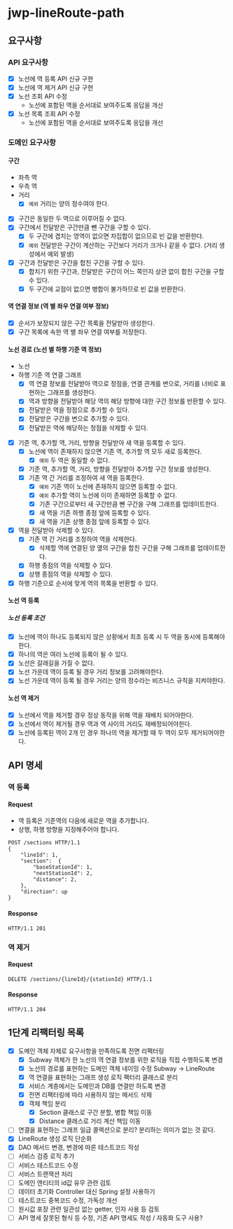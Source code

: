 # jwp-lineRoute-path

## 요구사항

### API 요구사항

- [x] 노선에 역 등록 API 신규 구현
- [x] 노선에 역 제거 API 신규 구현
- [x] 노선 조회 API 수정
    - 노선에 포함된 역을 순서대로 보여주도록 응답을 개선
- [x] 노선 목록 조회 API 수정
    - 노선에 포함된 역을 순서대로 보여주도록 응답을 개선

### 도메인 요구사항

#### 구간

- 좌측 역
- 우측 역
- 거리
    - [x] `예외` 거리는 양의 정수여야 한다.
- [x] 구간은 동일한 두 역으로 이루어질 수 없다.
- [x] 구간에서 전달받은 구간만큼 뺀 구간을 구할 수 있다.
    - [x] 두 구간에 겹치는 영역이 없으면 차집합이 없으므로 빈 값을 반환한다.
    - [x] `예외` 전달받은 구간이 계산하는 구간보다 거리가 크거나 같을 수 없다. (거리 생성에서 예외 발생)
- [x] 구간과 전달받은 구간을 합친 구간을 구할 수 있다.
    - [x] 합치기 위한 구간과, 전달받은 구간이 어느 쪽인지 상관 없이 합친 구간을 구할 수 있다.
    - [x] 두 구간에 교점이 없으면 병합이 불가하므로 빈 값을 반환한다.

#### 역 연결 정보 (역 별 좌우 연결 여부 정보)

- [x] 순서가 보장되지 않은 구간 목록을 전달받아 생성한다.
- [x] 구간 목록에 속한 역 별 좌우 연결 여부를 저장한다.

#### 노선 경로 (노선 별 하행 기준 역 정보)

- 노선
- 하행 기준 역 연결 그래프
    - [x] 역 연결 정보를 전달받아 역으로 정점을, 연결 관계를 변으로, 거리를 너비로 표현하는 그래프를 생성한다.
    - [x] 역과 방향을 전달받아 해당 역의 해당 방향에 대한 구간 정보를 반환할 수 있다.
    - [x] 전달받은 역을 정점으로 추가할 수 있다.
    - [x] 전달받은 구간을 변으로 추가할 수 있다.
    - [x] 전달받은 역에 해당하는 정점을 삭제할 수 있다.
- [x] 기준 역, 추가할 역, 거리, 방향을 전달받아 새 역을 등록할 수 있다.
    - [x] 노선에 역이 존재하지 않으면 기존 역, 추가할 역 모두 새로 등록한다.
        - [x] `예외` 두 역은 동일할 수 없다.
    - [x] 기준 역, 추가할 역, 거리, 방향을 전달받아 추가할 구간 정보를 생성한다.
    - [x] 기존 역 간 거리를 조정하여 새 역을 등록한다.
        - [x] `예외` 기준 역이 노선에 존재하지 않으면 등록할 수 없다.
        - [x] `예외` 추가할 역이 노선에 이미 존재하면 등록할 수 없다.
        - [x] 기존 구간으로부터 새 구간만큼 뺀 구간을 구해 그래프를 업데이트한다.
        - [x] 새 역을 기존 하행 종점 앞에 등록할 수 있다.
        - [x] 새 역을 기존 상행 종점 앞에 등록할 수 있다.
- [x] 역을 전달받아 삭제할 수 있다.
    - [x] 기존 역 간 거리를 조정하여 역을 삭제한다.
        - [x] 삭제할 역에 연결된 양 옆의 구간을 합친 구간을 구해 그래프를 업데이트한다.
    - [x] 하행 종점의 역을 삭제할 수 있다.
    - [x] 상행 종점의 역을 삭제할 수 있다.
- [x] 하행 기준으로 순서에 맞게 역의 목록을 반환할 수 있다.

#### 노선 역 등록

##### 노선 등록 조건

- [x] 노선에 역이 하나도 등록되지 않은 상황에서 최초 등록 시 두 역을 동시에 등록해야한다.
- [x] 하나의 역은 여러 노선에 등록이 될 수 있다.
- [x] 노선은 갈래길을 가질 수 없다.
- [x] 노선 가운데 역이 등록 될 경우 거리 정보를 고려해야한다.
- [x] 노선 가운데 역이 등록 될 경우 거리는 양의 정수라는 비즈니스 규칙을 지켜야한다.

#### 노선 역 제거

- [x] 노선에서 역을 제거할 경우 정상 동작을 위해 역을 재배치 되어야한다.
- [x] 노선에서 역이 제거될 경우 역과 역 사이의 거리도 재배정되어야한다.
- [x] 노선에 등록된 역이 2개 인 경우 하나의 역을 제거할 때 두 역이 모두 제거되어야한다.

## API 명세

### 역 등록

#### Request

- 역 등록은 기준역의 다음에 새로운 역을 추가합니다.
- 상행, 하행 방향을 지정해주어야 합니다.

```http request
POST /sections HTTP/1.1
{
    "lineId": 1,
    "section":  {
        "baseStationId": 1,
        "nextStationId": 2,
        "distance": 2,
    },
    "direction": up
}
```

#### Response

```http request
HTTP/1.1 201
```

### 역 제거

#### Request

```http request
DELETE /sections/{lineId}/{stationId} HTTP/1.1
```

#### Response

```http request
HTTP/1.1 204
```

## 1단계 리팩터링 목록

- [x] 도메인 객체 자체로 요구사항을 만족하도록 전면 리팩터링
    - [x] Subway 객체가 한 노선의 역 연결 정보를 위한 로직을 직접 수행하도록 변경
    - [x] 노선의 경로를 표현하는 도메인 객체 네이밍 수정 Subway -> LineRoute
    - [x] 역 연결을 표현하는 그래프 생성 로직 팩터리 클래스로 분리
    - [x] 서비스 계층에서는 도메인과 DB를 연결만 하도록 변경
    - [x] 전면 리팩터링에 따라 사용하지 않는 메서드 삭제
    - [x] 객체 책임 분리
        - [x] Section 클래스로 구간 분할, 병합 책임 이동
        - [x] Distance 클래스로 거리 계산 책임 이동
- [ ] 연결을 표현하는 그래프 일급 콜렉션으로 분리? 분리하는 의미가 없는 것 같다.
- [x] LineRoute 생성 로직 단순화
- [x] DAO 메서드 변경, 변경에 따른 테스트코드 작성
- [ ] 서비스 검증 로직 추가
- [ ] 서비스 테스트코드 수정
- [ ] 서비스 트랜잭션 처리
- [ ] 도메인 엔티티의 id값 유무 관련 검토
- [ ] 데이터 초기화 Controller 대신 Spring 설정 사용하기
- [ ] 테스트코드 중복코드 수정, 가독성 개선
- [ ] 원시값 포장 관련 일관성 없는 getter, 인자 사용 등 검토
- [ ] API 명세 잘못된 형식 등 수정, 기존 API 명세도 작성 / 자동화 도구 사용?
